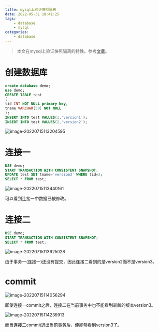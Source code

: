 ```yaml
---
title: mysql上验证快照隔离
date: 2022-05-31 18:41:25
tags:
    - database
    - mysql
categories:
    - database
---
```


> 本文在mysql上验证快照隔离的特性。参考[文章](http://t.zoukankan.com/xwdreamer-p-2297081.html)。

<!--more-->
# 创建数据库

```sql
create database demo;
use demo;
CREATE TABLE test
(
tid INT NOT NULL primary key,
tname VARCHAR(50) NOT NULL
);
INSERT INTO test VALUES(1,'version1');
INSERT INTO test VALUES(2,'version2');
```

![image-20220715113204595](http://img.singhe.art/image-20220715113204595.png)



# 连接一

```sql
USE demo;
START TRANSACTION WITH CONSISTENT SNAPSHOT;
UPDATE test SET tname='version3' WHERE tid=2;
SELECT * FROM test;
```

![image-20220715113440161](http://img.singhe.art/image-20220715113440161.png)

可以看到连接一中数据已被修改。



# 连接二

```sql
USE demo;
START TRANSACTION WITH CONSISTENT SNAPSHOT;
SELECT * FROM test;
```

![image-20220715113625028](http://img.singhe.art/image-20220715113625028.png)

由于事务一(连接一)还没有提交，因此连接二看到的是version2而不是version3。



# commit

![image-20220715114056294](http://img.singhe.art/image-20220715114056294.png)

即使连接一commit之后，连接二在当前事务中也不能看到最新的版本version3。



![image-20220715114239913](http://img.singhe.art/image-20220715114239913.png)

而当连接二commit退出当前事务后，便能够看到version3了。
